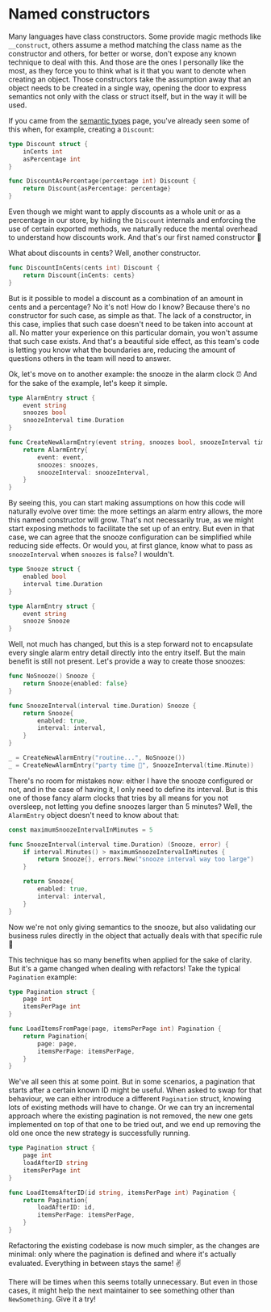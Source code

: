 # Named constructors

Many languages have class constructors. Some provide magic methods like `__construct`, others assume a method matching
the class name as the constructor and others, for better or worse, don't expose any known technique to deal with this.
And those are the ones I personally like the most, as they force you to think what is it that you want to denote
when creating an object. Those constructors take the assumption away that an object needs to be created in a single way,
opening the door to express semantics not only with the class or struct itself, but in the way it will be used.

If you came from the [semantic types][semantic-types] page, you've already seen some of this when, for example,
creating a `Discount`:

```go
type Discount struct {
    inCents int
    asPercentage int
}

func DiscountAsPercentage(percentage int) Discount {
    return Discount{asPercentage: percentage}
}
```

Even though we might want to apply discounts as a whole unit or as a percentage in our store, by hiding the `Discount`
internals and enforcing the use of certain exported methods, we naturally reduce the mental overhead to understand how
discounts work. And that's our first named constructor 🎯

What about discounts in cents? Well, another constructor.

```go
func DiscountInCents(cents int) Discount {
    return Discount{inCents: cents}
}
```

But is it possible to model a discount as a combination of an amount in cents and a percentage? No it's not!
How do I know? Because there's no constructor for such case, as simple as that.
The lack of a constructor, in this case, implies that such case doesn't need to be taken into account at all.
No matter your experience on this particular domain, you won't assume that such case exists.
And that's a beautiful side effect, as this team's code is letting you know what the boundaries are, reducing the
amount of questions others in the team will need to answer.

Ok, let's move on to another example: the snooze in the alarm clock ⏰
And for the sake of the example, let's keep it simple.

```go
type AlarmEntry struct {
    event string
    snoozes bool
    snoozeInterval time.Duration
}

func CreateNewAlarmEntry(event string, snoozes bool, snoozeInterval time.Duration) AlarmEntry {
    return AlarmEntry{
        event: event,
        snoozes: snoozes,
        snoozeInterval: snoozeInterval,
    }
}
```

By seeing this, you can start making assumptions on how this code will naturally evolve over time:
the more settings an alarm entry allows, the more this named constructor will grow.
That's not necessarily true, as we might start exposing methods to facilitate the set up of an entry.
But even in that case, we can agree that the snooze configuration can be simplified while reducing side effects.
Or would you, at first glance, know what to pass as `snoozeInterval` when `snoozes` is `false`? I wouldn't.

```go
type Snooze struct {
    enabled bool
    interval time.Duration
}

type AlarmEntry struct {
    event string
    snooze Snooze
}
```

Well, not much has changed, but this is a step forward not to encapsulate every single alarm entry detail directly
into the entry itself. But the main benefit is still not present. Let's provide a way to create those snoozes:

```go
func NoSnooze() Snooze {
    return Snooze{enabled: false}
}

func SnoozeInterval(interval time.Duration) Snooze {
    return Snooze{
        enabled: true,
        interval: interval,
    }
}

_ = CreateNewAlarmEntry("routine...", NoSnooze())
_ = CreateNewAlarmEntry("party time 🥳", SnoozeInterval(time.Minute))
```

There's no room for mistakes now: either I have the snooze configured or not, and in the case of having it,
I only need to define its interval. But is this one of those fancy alarm clocks that tries by all means for you not
oversleep, not letting you define snoozes larger than 5 minutes? Well, the `AlarmEntry` object doesn't need to know
about that:

```go
const maximumSnoozeIntervalInMinutes = 5

func SnoozeInterval(interval time.Duration) (Snooze, error) {
    if interval.Minutes() > maximumSnoozeIntervalInMinutes {
        return Snooze{}, errors.New("snooze interval way too large")
    }

    return Snooze{
        enabled: true,
        interval: interval,
    }
}
```

Now we're not only giving semantics to the snooze, but also validating our business rules directly in the object that
actually deals with that specific rule 💯

This technique has so many benefits when applied for the sake of clarity.
But it's a game changed when dealing with refactors! Take the typical `Pagination` example:

```go
type Pagination struct {
    page int
    itemsPerPage int
}

func LoadItemsFromPage(page, itemsPerPage int) Pagination {
    return Pagination{
        page: page,
        itemsPerPage: itemsPerPage,
    }
}
```

We've all seen this at some point.
But in some scenarios, a pagination that starts after a certain known ID might be useful.
When asked to swap for that behaviour, we can either introduce a different `Pagination` struct,
knowing lots of existing methods will have to change.
Or we can try an incremental approach where the existing pagination is not removed, the new one gets implemented
on top of that one to be tried out, and we end up removing the old one once the new strategy is successfully running.

```go
type Pagination struct {
    page int
    loadAfterID string
    itemsPerPage int
}

func LoadItemsAfterID(id string, itemsPerPage int) Pagination {
    return Pagination{
        loadAfterID: id,
        itemsPerPage: itemsPerPage,
    }
}
```

Refactoring the existing codebase is now much simpler, as the changes are minimal:
only where the pagination is defined and where it's actually evaluated. Everything in between stays the same! ✌️

There will be times when this seems totally unnecessary.
But even in those cases, it might help the next maintainer to see something other than `NewSomething`.
Give it a try!

[semantic-types]: ../types
